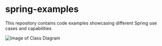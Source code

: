# spring-examples
This repository contains code examples showcasing different Spring use cases and capabilities

![Image of Class Diagram](https://github.com/eciuca/spring-examples/class-diagram.png)
